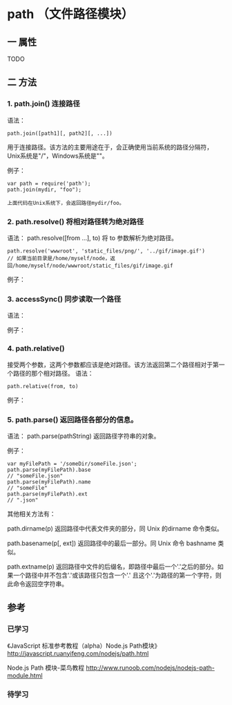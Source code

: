 # path （文件路径模块）

## 一 属性
TODO

## 二 方法
### 1. path.join() 连接路径
语法：


```
path.join([path1][, path2][, ...])
```


用于连接路径。该方法的主要用途在于，会正确使用当前系统的路径分隔符，Unix系统是"/"，Windows系统是"\"。

例子：

```
var path = require('path');
path.join(mydir, "foo");

上面代码在Unix系统下，会返回路径mydir/foo。
```


### 2. path.resolve() 将相对路径转为绝对路径
语法：
path.resolve([from ...], to)
将 to 参数解析为绝对路径。

```
path.resolve('wwwroot', 'static_files/png/', '../gif/image.gif')
// 如果当前目录是/home/myself/node，返回/home/myself/node/wwwroot/static_files/gif/image.gif
```

例子：

### 3. accessSync() 同步读取一个路径
语法：

例子：




### 4. path.relative()
接受两个参数，这两个参数都应该是绝对路径。该方法返回第二个路径相对于第一个路径的那个相对路径。
语法：


```
path.relative(from, to)

```

例子：





### 5. path.parse() 返回路径各部分的信息。
语法：
path.parse(pathString)
返回路径字符串的对象。

例子：


```
var myFilePath = '/someDir/someFile.json';
path.parse(myFilePath).base
// "someFile.json"
path.parse(myFilePath).name
// "someFile"
path.parse(myFilePath).ext
// ".json"
```




其他相关方法有：

path.dirname(p)
返回路径中代表文件夹的部分，同 Unix 的dirname 命令类似。

path.basename(p[, ext])
返回路径中的最后一部分。同 Unix 命令 bashname 类似。

path.extname(p)
返回路径中文件的后缀名，即路径中最后一个'.'之后的部分。如果一个路径中并不包含'.'或该路径只包含一个'.' 且这个'.'为路径的第一个字符，则此命令返回空字符串。



## 参考
### 已学习
《JavaScript 标准参考教程（alpha）Node.js Path模块》
http://javascript.ruanyifeng.com/nodejs/path.html

Node.js Path 模块-菜鸟教程
http://www.runoob.com/nodejs/nodejs-path-module.html

### 待学习